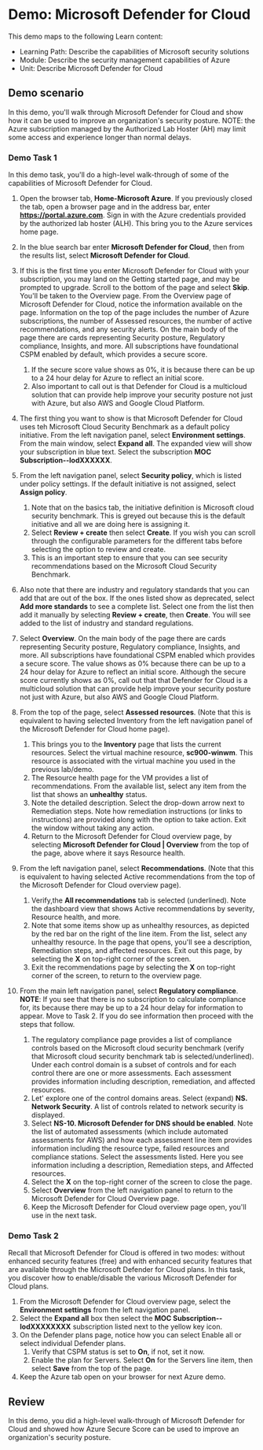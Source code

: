 <!---
---
Demo:
    Title: 'Microsoft Defender for Cloud'
    Learning Path/Module/Unit: 'Learning Path: Describe the capabilities of Microsoft security solutions; Module 2: Describe the security management capabilities of Azure; Unit 3: Describe Microsoft Defender for Cloud'
---
--->

# Demo: Microsoft Defender for Cloud

This demo maps to the following Learn content:

- Learning Path: Describe the capabilities of Microsoft security solutions
- Module: Describe the security management capabilities of Azure
- Unit: Describe Microsoft Defender for Cloud

## Demo scenario

In this demo, you'll walk through Microsoft Defender for Cloud and show how it can be used to improve an organization's security posture.  NOTE: the Azure subscription managed by the Authorized Lab Hoster (AH) may limit some access and experience longer than normal delays.

### Demo Task 1

In this demo task, you'll do a high-level walk-through of some of the capabilities of Microsoft Defender for Cloud.

1. Open the browser tab, **Home-Microsoft Azure**.  If you previously closed the tab, open a browser page and in the address bar, enter **https://portal.azure.com**. Sign in with the Azure credentials provided by the authorized lab hoster (ALH).  This bring you to the Azure services home page.

1. In the blue search bar enter **Microsoft Defender for Cloud**, then from the results list, select **Microsoft Defender for Cloud**.

1. If this is the first time you enter Microsoft Defender for Cloud with your subscription, you may land on the Getting started page, and may be prompted to upgrade.  Scroll to the bottom of the page and select **Skip**.  You'll be taken to the Overview page. From the Overview page of Microsoft Defender for Cloud, notice the information available on the page.  Information on the top of the page includes the number of Azure subscriptions, the number of Assessed resources, the number of active recommendations, and any security alerts.  On the main body of the page there are cards representing Security posture, Regulatory compliance, Insights, and more.  All subscriptions have foundational CSPM enabled by default, which provides a secure score.  
    1. If the secure score value shows as 0%, it is because there can be up to a 24 hour delay for Azure to reflect an initial score.  
    1. Also important to call out is that Defender for Cloud is a multicloud solution that can provide help improve your security posture not just with Azure, but also AWS and Google Cloud Platform.

1. The first thing you want to show is that Microsoft Defender for Cloud uses teh Microsoft Cloud Security Benchmark as a default policy initiative.  From the left navigation panel, select **Environment settings**. From the main window, select **Expand all**.  The expanded view will show your subscription in blue text.  Select the subscription **MOC Subscription--lodXXXXXX**.

1. From the left navigation panel, select **Security policy**, which is listed under policy settings. If the default initiative is not assigned, select **Assign policy**.
    1. Note that on the basics tab, the initiative definition is Microsoft cloud security benchmark.  This is greyed out because this is the default initiative and all we are doing here is assigning it.
    1. Select **Review + create** then select **Create**. If you wish you can scroll through the configurable parameters for the different tabs before selecting the option to review and create.
    1. This is an important step to ensure that you can see security recommendations based on the Microsoft Cloud Security Benchmark.  

1. Also note that there are industry and regulatory standards that you can add that are out of the box. If the ones listed show as deprecated, select **Add more standards** to see a complete list.  Select one from the list then add it manually by selecting **Review + create**, then **Create**.  You will see added to the list of industry and standard regulations.

1. Select **Overview**.  On the main body of the page there are cards representing Security posture, Regulatory compliance, Insights, and more.  All subscriptions have foundational CSPM enabled which provides a secure score. The value shows as 0% because there can be up to a 24 hour delay for Azure to reflect an initial score.  Although the secure score currently shows as 0%, call out that that Defender for Cloud is a multicloud solution that can provide help improve your security posture not just with Azure, but also AWS and Google Cloud Platform.

1. From the top of the page, select **Assessed resources**.  (Note that this is equivalent to having selected Inventory from the left navigation panel of the Microsoft Defender for Cloud home page).
    1. This brings you to the **Inventory** page that lists the current resources. Select the virtual machine resource, **sc900-winwm**. This resource is associated with the virtual machine you used in the previous lab/demo.
    1. The Resource health page for the VM provides a list of recommendations.  From the available list, select any item from the list that shows an **unhealthy** status.
    1. Note the detailed description.  Select the drop-down arrow next to Remediation steps. Note how remediation instructions (or links to instructions) are provided along with the option to take action.  Exit the window without taking any action.
    1. Return to the Microsoft Defender for Cloud overview page, by selecting **Microsoft Defender for Cloud | Overview** from the top of the page, above where it says Resource health.

1. From the left navigation panel, select **Recommendations**.  (Note that this is equivalent to having selected Active recommendations from the top of the Microsoft Defender for Cloud overview page).
    1. Verify,the **All recommendations** tab is selected (underlined).  Note the dashboard view that shows Active recommendations by severity, Resource health, and more.
    1. Note that some items show up as unhealthy resources, as depicted by the red bar on the right of the line item.  From the list, select any unhealthy resource.  In the page that opens, you'll see a description, Remediation steps, and affected resources. Exit out this page, by selecting the **X** on top-right corner of the screen.
    1. Exit the recommendations page by selecting the **X** on top-right corner of the screen, to return to the overview page.

1. From the main left navigation panel, select **Regulatory compliance**.  **NOTE**: If you see that there is no subscription to calculate compliance for, its because there may be up to a 24 hour delay for information to appear. Move to Task 2.  If you do see information then proceed with the steps that follow.
    1. The regulatory compliance page provides a list of compliance controls based on the Microsoft cloud security benchmark (verify that Microsoft cloud security benchmark tab is selected/underlined). Under each control domain is a subset of controls and for each control there are one or more assessments. Each assessment provides information including description, remediation, and affected resources.
    1. Let' explore one of the control domains areas. Select (expand) **NS. Network Security**. A list of controls related to network security is displayed.
    1. Select **NS-10. Microsoft Defender for DNS should be enabled**. Note the list of automated assessments (which include automated assessments for AWS) and how each assessment line item provides information including the resource type, failed resources and compliance stations. Select the assessments listed.  Here you see information including a description, Remediation steps, and Affected resources.
    1. Select the **X** on the top-right corner of the screen to close the page.
    1. Select **Overview** from the left navigation panel to  return to the Microsoft Defender for Cloud Overview page.
    1. Keep the Microsoft Defender for Cloud overview page open, you'll use in the next task.

### Demo Task 2

Recall that Microsoft Defender for Cloud is offered in two modes: without enhanced security features (free) and with enhanced security features that are available through the Microsoft Defender for Cloud plans. In this task, you discover how to enable/disable the various Microsoft Defender for Cloud plans.

1. From the Microsoft Defender for Cloud overview page, select the **Environment settings** from the left navigation panel.
1. Select  the **Expand all** box then select the **MOC Subscription--lodXXXXXXXX** subscription listed next to the yellow key icon.
1. On the Defender plans page, notice how you can select Enable all or select individual Defender plans. 
    1. Verify that CSPM status is set to **On**, if not, set it now.  
    1. Enable the plan for Servers.  Select **On** for the Servers line item, then select **Save** from the top of the page.
1. Keep the Azure tab open on your browser for next Azure demo.

## Review

In this demo, you did a high-level walk-through of Microsoft Defender for Cloud and showed how Azure Secure Score can be used to improve an organization's security posture.
